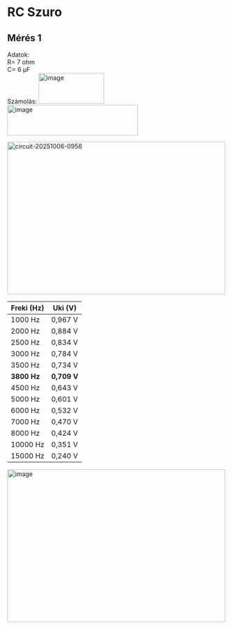 # RC Szuro
## Mérés 1
Adatok:  
R= 7 ohm  
C= 6 μF  
Számolás: <img width="150" height="70" alt="image" src="https://github.com/user-attachments/assets/0800e1c0-5c5f-4a9e-ab90-859e314bb2e5" /> <img width="300" height="70" alt="image" src="https://github.com/user-attachments/assets/616e0f59-095d-46bf-998b-980f07cf4b55" />


<img width="500" height="350" alt="circuit-20251006-0956" src="https://github.com/user-attachments/assets/acebf699-7963-4001-a416-9d3dc0aeab8e" />    

| Freki (Hz) | Uki (V)  | 
| ------- | ------- | 
1000 Hz |	0,967 V |  
2000 Hz	| 0,884 V |
2500 Hz	| 0,834 V |
3000 Hz	| 0,784 V |
3500 Hz	| 0,734 V |
**3800 Hz**	| **0,709 V** |
4500 Hz	| 0,643 V |
5000 Hz	| 0,601 V |
6000 Hz	|0,532 V  |
7000 Hz	|0,470 V  |
8000 Hz	|0,424 V  |
10000 Hz| 0,351 V |
15000 Hz|	0,240 V |
<img width="500" height="350" alt="image" src="https://github.com/user-attachments/assets/2253db3a-e845-4443-9c1a-6010d08af3e2" />
